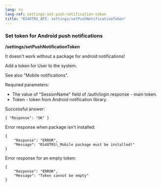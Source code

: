 ```yaml
---
lang: ru
lang-ref: settings-set-push-notification-token
title: "RS4OTRS_API: settings/setPushNotificationToken"
---
```


### Set token for Android push notifications

**/settings/setPushNotificationToken**

It doesn't work without a package for android notifications!

Add a token for User to the system.

See also "Mobile notifications".

Required parameters:

- The value of "SessionName" field of /auth/login response - main token.
- Token - token from Android notification library.

Successful answer:

```
{ "Response": "OK" }
```

Error response when package isn't installed:

```
{
    "Response": "ERROR",
    "Message": "RS4OTRS\_Mobile package must be installed!"
}
```

Error response for an empty token:

```
{
    "Response": "ERROR",
    "Message": "Token cannot be empty"
}
```
